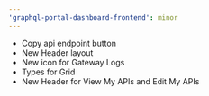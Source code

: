 ```yaml
---
'graphql-portal-dashboard-frontend': minor
---
```


- Copy api endpoint button
- New Header layout
- New icon for Gateway Logs
- Types for Grid
- New Header for View My APIs and Edit My APIs
